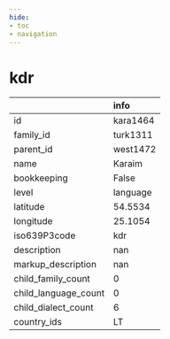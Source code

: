 ```yaml
---
hide:
- toc
- navigation
---
```

# kdr
|                      | info     |
|:---------------------|:---------|
| id                   | kara1464 |
| family_id            | turk1311 |
| parent_id            | west1472 |
| name                 | Karaim   |
| bookkeeping          | False    |
| level                | language |
| latitude             | 54.5534  |
| longitude            | 25.1054  |
| iso639P3code         | kdr      |
| description          | nan      |
| markup_description   | nan      |
| child_family_count   | 0        |
| child_language_count | 0        |
| child_dialect_count  | 6        |
| country_ids          | LT       |